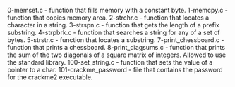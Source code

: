 0-memset.c - function that fills memory with a constant byte.
1-memcpy.c - function that copies memory area.
2-strchr.c - function that locates a character in a string.
3-strspn.c - function that gets the length of a prefix substring.
4-strpbrk.c - function that searches a string for any of a set of bytes.
5-strstr.c - function that locates a substring.
7-print_chessboard.c - function that prints a chessboard.
8-print_diagsums.c - function that prints the sum of the two diagonals of a square matrix of integers. Allowed to use the standard library.
100-set_string.c - function that sets the value of a pointer to a char.
101-crackme_password - file that contains the password for the crackme2 executable.
